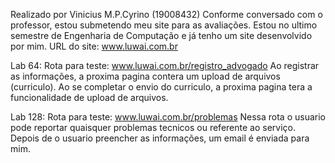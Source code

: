 Realizado por Vinicius M.P.Cyrino (19008432)
Conforme conversado com o professor, estou submetendo meu site para as avaliações. Estou no ultimo semestre de Engenharia de Computação e já tenho um site desenvolvido por mim. 
URL do site: www.luwai.com.br

Lab 64:
Rota para teste:
www.luwai.com.br/registro_advogado
Ao registrar as informações, a proxima pagina contera um upload de arquivos (curriculo).
Ao se completar o envio do curriculo, a proxima pagina tera a funcionalidade de upload de arquivos. 


Lab 128:
Rota para teste:
www.luwai.com.br/problemas
Nessa rota o usuario pode reportar quaisquer problemas tecnicos ou referente ao serviço. 
Depois de o usuario preencher as informações, um email é enviada para mim. 
